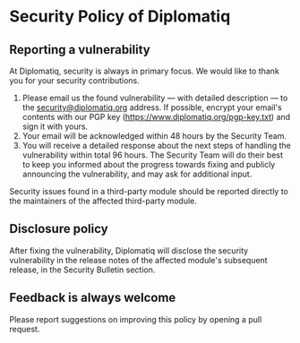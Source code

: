 # Security Policy of Diplomatiq

## Reporting a vulnerability

At Diplomatiq, security is always in primary focus. We would like to thank you for your security contributions.

1. Please email us the found vulnerability — with detailed description — to the security@diplomatiq.org address. If possible, encrypt your email's contents with our PGP key (https://www.diplomatiq.org/pgp-key.txt) and sign it with yours.
2. Your email will be acknowledged within 48 hours by the Security Team.
3. You will receive a detailed response about the next steps of handling the vulnerability within total 96 hours. The Security Team will do their best to keep you informed about the progress towards fixing and publicly announcing the vulnerability, and may ask for additional input.

Security issues found in a third-party module should be reported directly to the maintainers of the affected third-party module.

## Disclosure policy

After fixing the vulnerability, Diplomatiq will disclose the security vulnerability in the release notes of the affected module's subsequent release, in the Security Bulletin section.

## Feedback is always welcome

Please report suggestions on improving this policy by opening a pull request.
